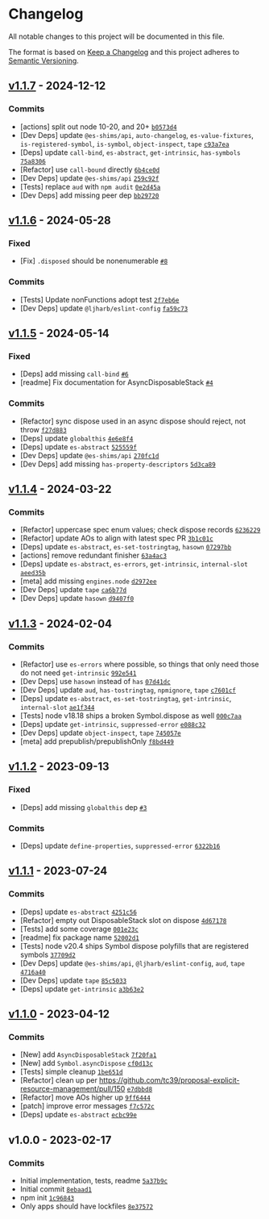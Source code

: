 # Changelog

All notable changes to this project will be documented in this file.

The format is based on [Keep a Changelog](https://keepachangelog.com/en/1.0.0/)
and this project adheres to [Semantic Versioning](https://semver.org/spec/v2.0.0.html).

## [v1.1.7](https://github.com/es-shims/DisposableStack/compare/v1.1.6...v1.1.7) - 2024-12-12

### Commits

- [actions] split out node 10-20, and 20+ [`b0573d4`](https://github.com/es-shims/DisposableStack/commit/b0573d4136f3f7fbc1c88a87fed5fdade60e1e13)
- [Dev Deps] update `@es-shims/api`, `auto-changelog`, `es-value-fixtures`, `is-registered-symbol`, `is-symbol`, `object-inspect`, `tape` [`c93a7ea`](https://github.com/es-shims/DisposableStack/commit/c93a7ea0011e19d10752026445413e3a3d1addf2)
- [Deps] update `call-bind`, `es-abstract`, `get-intrinsic`, `has-symbols` [`75a8306`](https://github.com/es-shims/DisposableStack/commit/75a8306b8043f2e0963b30ed2dfbcb2ae0b07bb0)
- [Refactor] use `call-bound` directly [`6b4ce0d`](https://github.com/es-shims/DisposableStack/commit/6b4ce0d2ec02fd7f96d0dc16d99a4c0d18770145)
- [Dev Deps] update `@es-shims/api` [`259c92f`](https://github.com/es-shims/DisposableStack/commit/259c92fcfd1024fcfadc107cca0bb1bac1fa257b)
- [Tests] replace `aud` with `npm audit` [`0e2d45a`](https://github.com/es-shims/DisposableStack/commit/0e2d45af4507bfc996a339e4d71c060fbca065c6)
- [Dev Deps] add missing peer dep [`bb29720`](https://github.com/es-shims/DisposableStack/commit/bb29720d3df94bc89f014678163e2a3bfdea936b)

## [v1.1.6](https://github.com/es-shims/DisposableStack/compare/v1.1.5...v1.1.6) - 2024-05-28

### Fixed

- [Fix] `.disposed` should be nonenumerable [`#8`](https://github.com/es-shims/DisposableStack/issues/8)

### Commits

- [Tests] Update nonFunctions adopt test [`2f7eb6e`](https://github.com/es-shims/DisposableStack/commit/2f7eb6e13ea986fa5d4404c60782a84151f9a15e)
- [Dev Deps] update `@ljharb/eslint-config` [`fa59c73`](https://github.com/es-shims/DisposableStack/commit/fa59c73b0e5191e8b403d582490bbcdc8ffa16ad)

## [v1.1.5](https://github.com/es-shims/DisposableStack/compare/v1.1.4...v1.1.5) - 2024-05-14

### Fixed

- [Deps] add missing `call-bind` [`#6`](https://github.com/es-shims/DisposableStack/issues/6)
- [readme] Fix documentation for AsyncDisposableStack [`#4`](https://github.com/es-shims/DisposableStack/issues/4)

### Commits

- [Refactor] sync dispose used in an async dispose should reject, not throw [`f27d883`](https://github.com/es-shims/DisposableStack/commit/f27d8836c6b9c8dbac7397bf0279b4596e8004fd)
- [Deps] update `globalthis` [`4e6e8f4`](https://github.com/es-shims/DisposableStack/commit/4e6e8f4056857d1a004f069ce502b54132748378)
- [Deps] update `es-abstract` [`525559f`](https://github.com/es-shims/DisposableStack/commit/525559f10a96001d256c56ada5d176d6026740db)
- [Dev Deps] update `@es-shims/api` [`270fc1d`](https://github.com/es-shims/DisposableStack/commit/270fc1d2eb7afc5450a19f59a6919df80a7fdf22)
- [Dev Deps] add missing `has-property-descriptors` [`5d3ca89`](https://github.com/es-shims/DisposableStack/commit/5d3ca8921f7de8ed17787b5ec31b163f99c56249)

## [v1.1.4](https://github.com/es-shims/DisposableStack/compare/v1.1.3...v1.1.4) - 2024-03-22

### Commits

- [Refactor] uppercase spec enum values; check dispose records [`6236229`](https://github.com/es-shims/DisposableStack/commit/623622914cd5a915a177aba05cce72725634c236)
- [Refactor] update AOs to align with latest spec PR [`3b1c01c`](https://github.com/es-shims/DisposableStack/commit/3b1c01cbf82a80886ea1da6cf579ea7c00a8b417)
- [Deps] update `es-abstract`, `es-set-tostringtag`, `hasown` [`07297bb`](https://github.com/es-shims/DisposableStack/commit/07297bb098ddfb06f26472f1b8c68255c0204ab0)
- [actions] remove redundant finisher [`63a4ac3`](https://github.com/es-shims/DisposableStack/commit/63a4ac3ed1ebfcc854ac30c125e9d8e3703f9878)
- [Deps] update `es-abstract`, `es-errors`, `get-intrinsic`, `internal-slot` [`aeed35b`](https://github.com/es-shims/DisposableStack/commit/aeed35b9af3a7b979fb545430ccc3a606c3c392b)
- [meta] add missing `engines.node` [`d2972ee`](https://github.com/es-shims/DisposableStack/commit/d2972eec3115c7a9808da26626bca9776d481783)
- [Dev Deps] update `tape` [`ca6b77d`](https://github.com/es-shims/DisposableStack/commit/ca6b77dede3919aaefbd76ee2f1f54c67d1df2f4)
- [Dev Deps] update `hasown` [`d9407f0`](https://github.com/es-shims/DisposableStack/commit/d9407f033a42f6a2ec5ae8e2b017fbb9d0307e41)

## [v1.1.3](https://github.com/es-shims/DisposableStack/compare/v1.1.2...v1.1.3) - 2024-02-04

### Commits

- [Refactor] use `es-errors` where possible, so things that only need those do not need `get-intrinsic` [`992e541`](https://github.com/es-shims/DisposableStack/commit/992e5411254f81ed19d7bd947dfa3b1eeb5b82f4)
- [Dev Deps] use `hasown` instead of `has` [`07d41dc`](https://github.com/es-shims/DisposableStack/commit/07d41dc21c9668336db0dfc74ed134404fd1040a)
- [Dev Deps] update `aud`, `has-tostringtag`, `npmignore`, `tape` [`c7601cf`](https://github.com/es-shims/DisposableStack/commit/c7601cf6b7ab3c1a621b67bfe5eb388485438cea)
- [Deps] update `es-abstract`, `es-set-tostringtag`, `get-intrinsic`, `internal-slot` [`ae1f344`](https://github.com/es-shims/DisposableStack/commit/ae1f34464de882ca22bc46c8b3714fd5adf0baca)
- [Tests] node v18.18 ships a broken Symbol.dispose as well [`000c7aa`](https://github.com/es-shims/DisposableStack/commit/000c7aac6f81f34c076bbfdc86dfca417b84ac9a)
- [Deps] update `get-intrinsic`, `suppressed-error` [`e088c32`](https://github.com/es-shims/DisposableStack/commit/e088c329386e9b6191f125ff9df77e28fc823fd5)
- [Dev Deps] update `object-inspect`, `tape` [`745057e`](https://github.com/es-shims/DisposableStack/commit/745057e6a3288eee1916bc799212c84e5586f0ca)
- [meta] add prepublish/prepublishOnly [`f8bd449`](https://github.com/es-shims/DisposableStack/commit/f8bd449c5a0ff622861cae22828a854341909aed)

## [v1.1.2](https://github.com/es-shims/DisposableStack/compare/v1.1.1...v1.1.2) - 2023-09-13

### Fixed

- [Deps] add missing `globalthis` dep [`#3`](https://github.com/es-shims/DisposableStack/issues/3)

### Commits

- [Deps] update `define-properties`, `suppressed-error` [`6322b16`](https://github.com/es-shims/DisposableStack/commit/6322b1603f18a9f706c370bad6ac99e692138d6d)

## [v1.1.1](https://github.com/es-shims/DisposableStack/compare/v1.1.0...v1.1.1) - 2023-07-24

### Commits

- [Deps] update `es-abstract` [`4251c56`](https://github.com/es-shims/DisposableStack/commit/4251c56f0d73a6b09a79eee099e0d0f270e969f5)
- [Refactor] empty out DisposableStack slot on dispose [`4d67178`](https://github.com/es-shims/DisposableStack/commit/4d67178fc7878eb0cf0a88ee84131e0acf72c725)
- [Tests] add some coverage [`001e23c`](https://github.com/es-shims/DisposableStack/commit/001e23cff7b94b29ef5098d2b0b256c23fb85b27)
- [readme] fix package name [`52002d1`](https://github.com/es-shims/DisposableStack/commit/52002d1440b7fa4702e48efa44e9c64d1023c3a8)
- [Tests] node v20.4 ships Symbol dispose polyfills that are registered symbols [`37709d2`](https://github.com/es-shims/DisposableStack/commit/37709d2aa6066952148237beaf086597f4b2aa78)
- [Dev Deps] update `@es-shims/api`, `@ljharb/eslint-config`, `aud`, `tape` [`4716a40`](https://github.com/es-shims/DisposableStack/commit/4716a4033ad2eaff18c02a41d1b9fc7df322e7e2)
- [Dev Deps] update `tape` [`85c5033`](https://github.com/es-shims/DisposableStack/commit/85c503392126770c984b826f281003305cf7b664)
- [Deps] update `get-intrinsic` [`a3b63e2`](https://github.com/es-shims/DisposableStack/commit/a3b63e2de49b93b300cd900c05f35d6cb455e945)

## [v1.1.0](https://github.com/es-shims/DisposableStack/compare/v1.0.0...v1.1.0) - 2023-04-12

### Commits

- [New] add `AsyncDisposableStack` [`7f20fa1`](https://github.com/es-shims/DisposableStack/commit/7f20fa1d289520ee90fd347241c9ab7862e96095)
- [New] add `Symbol.asyncDispose` [`cf0d13c`](https://github.com/es-shims/DisposableStack/commit/cf0d13ca7e52a54179e74071abc03a9e2225f993)
- [Tests] simple cleanup [`1be651d`](https://github.com/es-shims/DisposableStack/commit/1be651d8a447b16623fa8833432d805cc55d3b13)
- [Refactor] clean up per https://github.com/tc39/proposal-explicit-resource-management/pull/150 [`e7dbbd8`](https://github.com/es-shims/DisposableStack/commit/e7dbbd87b4c6c2531c20a62a2eb16a0bb5163179)
- [Refactor] move AOs higher up [`9ff6444`](https://github.com/es-shims/DisposableStack/commit/9ff644488a1f939f9250163ae31ad2565bae7141)
- [patch] improve error messages [`f7c572c`](https://github.com/es-shims/DisposableStack/commit/f7c572c7604efe5d64a248ef8142a7ca6ea5570e)
- [Deps] update `es-abstract` [`ecbc99e`](https://github.com/es-shims/DisposableStack/commit/ecbc99e063adaa58b77b36395fd29aeb996cbf8a)

## v1.0.0 - 2023-02-17

### Commits

- Initial implementation, tests, readme [`5a37b9c`](https://github.com/es-shims/DisposableStack/commit/5a37b9cf83f61a12ae0d018d6f0645dca487bb29)
- Initial commit [`8ebaad1`](https://github.com/es-shims/DisposableStack/commit/8ebaad1568705325c4808231cd84073ab5e39ff3)
- npm init [`1c96843`](https://github.com/es-shims/DisposableStack/commit/1c96843e2f2b620c7e3cf7789eee8bbcdc5490ae)
- Only apps should have lockfiles [`8e37572`](https://github.com/es-shims/DisposableStack/commit/8e37572162f2ffedc1fd8459aee178e7e284f23c)
